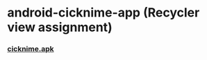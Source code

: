 # android-cicknime-app (Recycler view assignment)
### <a href="https://docs.google.com/uc?export=download&id=1IoJtA3MkGG6nOk6yFy3oH9DfFg-lRmmT">cicknime.apk</a>
